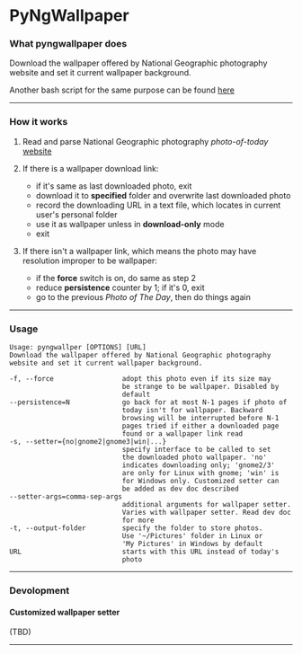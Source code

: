 # PyNgWallpaper

### What pyngwallpaper does

Download the wallpaper offered by National Geographic photography website and set it current wallpaper background.

Another bash script for the same purpose can be found [here]()

----------

### How it works

1.  Read and parse National Geographic photography *photo-of-today* [website](http://photography.nationalgeographic.com/photography/photo-of-the-day/)

1.  If there is a wallpaper download link:
    * if it's same as last downloaded photo, exit
    * download it to **specified** folder and overwrite last downloaded photo
    * record the downloading URL in a text file, which locates in current user's personal folder
    * use it as wallpaper unless in **download-only** mode
    * exit

1. If there isn't a wallpaper link, which means the photo may have  resolution improper to be wallpaper:
    * if the **force** switch is on, do same as step 2
    * reduce **persistence** counter by 1; if it's 0, exit
    * go to the previous *Photo of The Day*, then do things again

----------

### Usage

    Usage: pyngwallper [OPTIONS] [URL]
    Download the wallpaper offered by National Geographic photography website and set it current wallpaper background.

    -f, --force                 adopt this photo even if its size may
                                be strange to be wallpaper. Disabled by 
                                default
    --persistence=N             go back for at most N-1 pages if photo of
                                today isn't for wallpaper. Backward 
                                browsing will be interrupted before N-1
                                pages tried if either a downloaded page
                                found or a wallpaper link read
    -s, --setter={no|gnome2|gnome3|win|...}
                                specify interface to be called to set 
                                the downloaded photo wallpaper. 'no' 
                                indicates downloading only; 'gnome2/3'
                                are only for Linux with gnome; 'win' is
                                for Windows only. Customized setter can 
                                be added as dev doc described
    --setter-args=comma-sep-args
                                additional arguments for wallpaper setter.
                                Varies with wallpaper setter. Read dev doc
                                for more
    -t, --output-folder         specify the folder to store photos.
                                Use '~/Pictures' folder in Linux or 
                                'My Pictures' in Windows by default
    URL                         starts with this URL instead of today's
                                photo
    

----------

### Devolopment

#### Customized wallpaper setter
(TBD)

----------